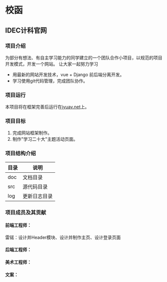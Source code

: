 # 校函
## IDEC计科官网

### 项目介绍
为部分有想法、有自主学习能力的同学建立的一个团队合作小项目，以规范的项目开发模式，开发一个网站。
让大家一起努力学习


- 用最新的网站开发技术，vue + Django 前后端分离开发。
- 学习使用git代码管理，完成团队协作。

### 项目运行
本项目将在框架完善后运行在[jyuav.net](http://jyuav.net/)上。

### 项目目标
1. 完成网站框架制作。
2. 制作"学习二十大"主题活动页面。

### 项目结构介绍
| 目录            | 说明       |
|---------------|----------|
| doc           | 文档目录     |
| src           | 源代码目录    |
| log           | 更新日志目录     |

### 项目成员及其贡献

#### 前端工程师：
雷锘：设计并Header模块、设计并制作主页、设计登录页面


#### 后端工程师：


#### 美术工程师：

#### 文案：

